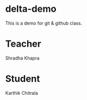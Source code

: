# delta-demo
This is a demo for git &amp; github class.

# Teacher
Shradha Khapra

# Student
Karthik Chitrala